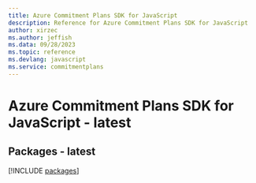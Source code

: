 ```yaml
---
title: Azure Commitment Plans SDK for JavaScript
description: Reference for Azure Commitment Plans SDK for JavaScript
author: xirzec
ms.author: jeffish
ms.data: 09/28/2023
ms.topic: reference
ms.devlang: javascript
ms.service: commitmentplans
---
```

# Azure Commitment Plans SDK for JavaScript - latest
## Packages - latest
[!INCLUDE [packages](commitment-plans-index.md)]